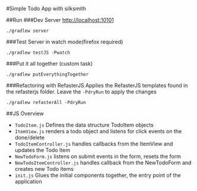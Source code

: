 #Simple Todo App with silksmith


##Run
###Dev Server [http://localhost:10101](http://localhost:10101)
```
./gradlew server
```
###Test Server in watch mode(firefox required)
```
./gradlew testJS -Pwatch
```
###Put it all together (custom task)
```
./gradlew putEverythingTogether
```

###Refactoring with RefasterJS
Applies the RefasterJS templates found in the refasterjs folder. Leave the ```-PdryRun``` to apply the changes
```
./gradlew refasterAll -PdryRun
```


##JS Overview
- ```TodoItem.js``` Defines the data structure TodoItem objects
- ```ItemView.js``` renders a todo object and listens for click events on the done/delete
- ```TodoItemController.js``` handles callbacks from the ItemView and updates the Todo Item
- ```NewTodoForm.js``` listens on submit events in the form, resets the form
- ```NewTodoItemController.js``` handles callback from the NewTodoForm and creates new Todo items
- ```init.js``` Glues the initial components together, the entry point of the application





